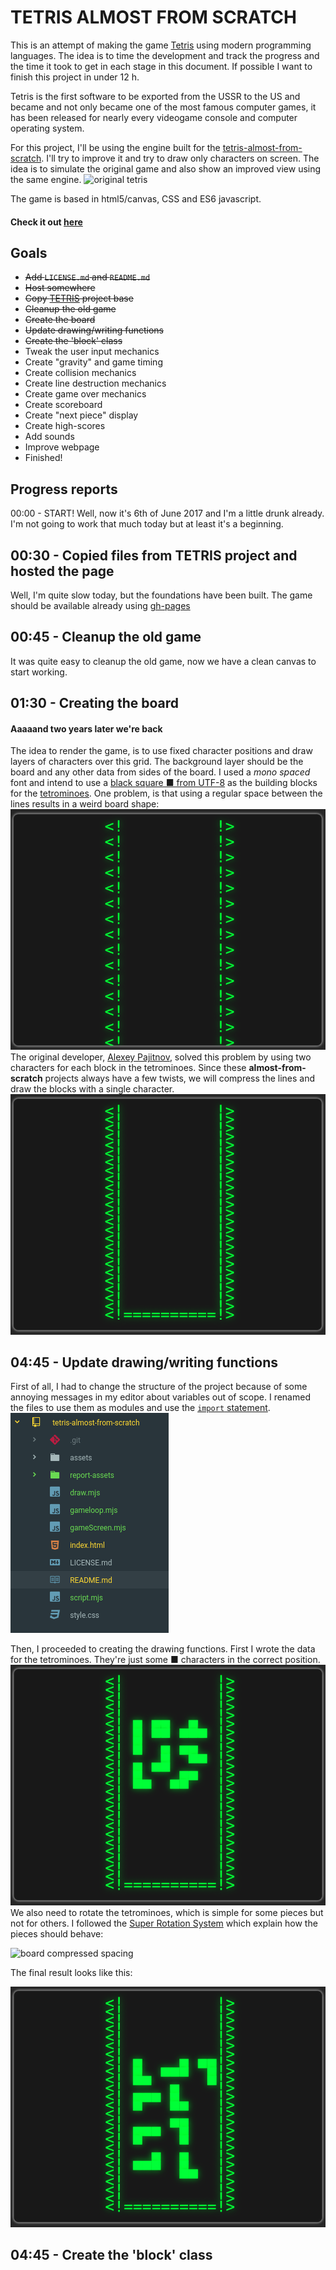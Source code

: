 # TETRIS ALMOST FROM SCRATCH
This is an attempt of making the game [Tetris](https://en.wikipedia.org/wiki/Tetris) using modern programming languages. The idea is to time the development and track the progress and the time it took to get in each stage in this document. If possible I want to finish this project in under 12 h.

Tetris is the first software to be exported from the USSR to the US and became and not only became one of the most famous computer games, it has been released for nearly every videogame console and computer operating system.

For this project, I'll be using the engine built for the [tetris-almost-from-scratch](https://github.com/ArmlessJohn404/tetris-almost-from-scratch). I'll try to improve it and try to draw only characters on screen. The idea is to simulate the original game and also show an improved view using the same engine.
![original tetris](https://upload.wikimedia.org/wikipedia/en/7/7c/Tetris-VeryFirstVersion.png)

The game is based in html5/canvas, CSS and ES6 javascript.

#### Check it out [here](https://armlessjohn404.github.io/tetris-almost-from-scratch/)

## Goals
*   ~~Add `LICENSE.md` and `README.md`~~
*   ~~Host somewhere~~
*   ~~Copy [TETRIS](https://armlessjohn404.github.io/pong-almost-from-scratch/) project base~~
*   ~~Cleanup the old game~~
*   ~~Create the board~~
*   ~~Update drawing/writing functions~~
*   ~~Create the 'block' class~~
*   Tweak the user input mechanics
*   Create "gravity" and game timing
*   Create collision mechanics
*   Create line destruction mechanics
*   Create game over mechanics
*   Create scoreboard
*   Create "next piece" display
*   Create high-scores
*   Add sounds
*   Improve webpage
*   Finished!

## Progress reports
00:00 - START! Well, now it's 6th of June 2017 and I'm a little drunk already.
I'm not going to work that much today but at least it's a beginning.

## 00:30 - Copied files from TETRIS project and hosted the page
Well, I'm quite slow today, but the foundations have been built. The game should
be available already using [gh-pages](https://pages.github.com/)

## 00:45 - Cleanup the old game
It was quite easy to cleanup the old game, now we have a clean canvas to start
working.

## 01:30 - Creating the board
#### Aaaaand two years later we're back
The idea to render the game, is to use fixed character positions and draw layers
of characters over this grid. The background layer should be the board and any
other data from sides of the board. I used a *mono spaced* font and intend to
use a [black square ■ from UTF-8](https://www.fileformat.info/info/unicode/char/25a0/index.htm) as the building blocks for the [tetrominoes](https://en.wikipedia.org/wiki/Tetromino).
One problem, is that using a regular space between the lines results in a weird
board shape:
![board regular spacing](/report-assets/board_regular_spacing.png)
The original developer, [Alexey Pajitnov](https://en.wikipedia.org/wiki/Alexey_Pajitnov),
solved this problem by using two characters for each block in the tetrominoes.
Since these **almost-from-scratch** projects always have a few twists, we will
compress the lines and draw the blocks with a single character.
![board compressed spacing](/report-assets/board_compressed_spacing.png)

## 04:45 - Update drawing/writing functions
First of all, I had to change the structure of the project because of some
annoying messages in my editor about variables out of scope. I renamed the files
to use them as modules and use the [`import` statement](https://developer.mozilla.org/en-US/docs/Web/JavaScript/Reference/Statements/import).
![modules](/report-assets/modules.png)

Then, I proceeded to creating the drawing functions. First I wrote the data for
the tetrominoes. They're just some ■ characters in the correct position.
![tetrominoes](/report-assets/tetrominoes.png)
We also need to rotate the tetrominoes, which is simple for some pieces but not
for others. I followed the [Super Rotation System](http://tetris.wikia.com/wiki/SRS)
which explain how the pieces should behave:

![board compressed spacing](https://i.stack.imgur.com/JLRFu.png)

The final result looks like this:

![board compressed spacing](/report-assets/rotation.png)

## 04:45 - Create the 'block' class
